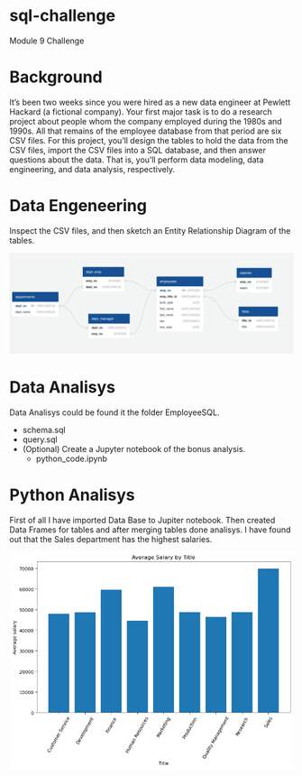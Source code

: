 # sql-challenge
Module 9 Challenge

# Background

It’s been two weeks since you were hired as a new data engineer at Pewlett Hackard (a fictional company). Your first major task is to do a research project about people whom the company employed during the 1980s and 1990s. All that remains of the employee database from that period are six CSV files.
For this project, you’ll design the tables to hold the data from the CSV files, import the CSV files into a SQL database, and then answer questions about the data. That is, you’ll perform data modeling, data engineering, and data analysis, respectively.

# Data Engeneering

Inspect the CSV files, and then sketch an Entity Relationship Diagram of the tables.

![plot](./EmployeeSQL/databasediagram.png)

# Data Analisys

Data Analisys could be found it the folder EmployeeSQL.

- schema.sql
- query.sql
- (Optional) Create a Jupyter notebook of the bonus analysis. 
  - python_code.ipynb
  
# Python Analisys

First of all I have imported Data Base to Jupiter notebook. Then created Data Frames for tables and after merging tables done analisys.
I have found out that the Sales department has the highest salaries.

![plot](./EmployeeSQL/data/avg_sal_title.png)
